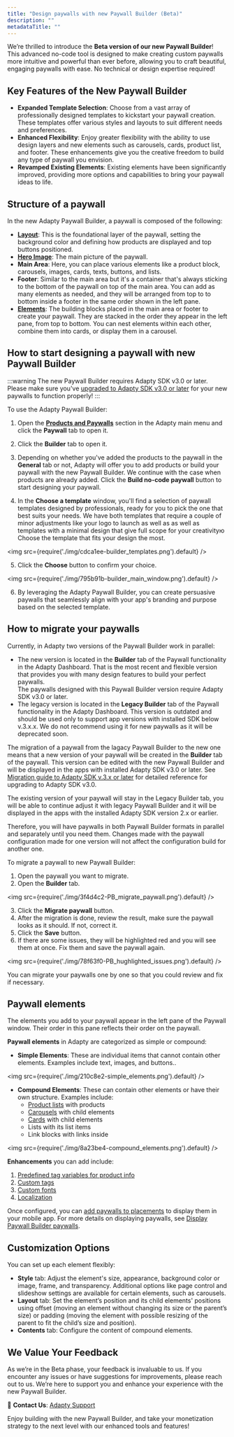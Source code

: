 ```yaml
---
title: "Design paywalls with new Paywall Builder (Beta)"
description: ""
metadataTitle: ""
---
```


We’re thrilled to introduce the **Beta version of our new Paywall Builder**! This advanced no-code tool is designed to make creating custom paywalls more intuitive and powerful than ever before, allowing you to craft beautiful, engaging paywalls with ease. No technical or design expertise required!

## Key Features of the New Paywall Builder

- **Expanded Template Selection**: Choose from a vast array of professionally designed templates to kickstart your paywall creation. These templates offer various styles and layouts to suit different needs and preferences.
- **Enhanced Flexibility**: Enjoy greater flexibility with the ability to use design layers and new elements such as carousels, cards, product list, and footer. These enhancements give you the creative freedom to build any type of paywall you envision.
- **Revamped Existing Elements**: Existing elements have been significantly improved, providing more options and capabilities to bring your paywall ideas to life.

## Structure of a paywall

In the new Adapty Paywall Builder, a paywall is composed of the following:

- [**Layout**](paywall-layout): This is the foundational layer of the paywall, setting the background color and defining how products are displayed and top buttons positioned.
- [**Hero Image**](paywall-head-picture): The main picture of the paywall.
- **Main Area**: Here, you can place various elements like a product block, carousels, images, cards, texts, buttons, and lists.
- **Footer**: Similar to the main area but it's a container that's always sticking to the bottom of the paywall on top of the main area. You can add as many elements as needed, and they will be arranged from top to to bottom inside a footer in the same order shown in the left pane.
- [**Elements**](adapty-paywall-builder#paywall-elements): The building blocks placed in the main area or footer to create your paywall. They are stacked in the order they appear in the left pane, from top to bottom. You can nest elements within each other, combine them into cards, or display them in a carousel.

## How to start designing a paywall with new Paywall Builder

:::warning
The new Paywall Builder requires Adapty SDK v3.0 or later. Please make sure you've [upgraded to Adapty SDK v3.0 or later](migration-guide-to-adapty-sdk-v3x-or-later) for your new paywalls to function properly!
:::

To use the Adapty Paywall Builder:

1. Open the [**Products and Paywalls**](https://app.adapty.io/paywalls) section in the Adapty main menu and click the **Paywall** tab to open it.

2. Click the **Builder** tab to open it.

3. Depending on whether you've added the products to the paywall in the **General** tab or not, Adapty will offer you to add products or build your paywall with the new Paywall Builder. We continue with the case when products are already added. Click the **Build no-code paywall** button to start designing your paywall.

4. In the **Choose a template** window, you'll find a selection of paywall templates designed by professionals, ready for you to pick the one that best suits your needs. We have both templates that require a couple of minor adjustments like your logo to launch as well as as well as templates with a minimal design that give full scope for your creativityю Choose the template that fits your design the most. 

   
<img
  src={require('./img/cdca1ee-builder_templates.png').default}
/>




5. Click the **Choose** button to confirm your choice.

   
<img
  src={require('./img/795b91b-builder_main_window.png').default}
/>




6. By leveraging the Adapty Paywall Builder, you can create persuasive paywalls that seamlessly align with your app's branding and purpose based on the selected template.

## How to migrate your paywalls

Currently, in Adapty two versions of the Paywall Builder work in parallel:

- The new version is located in the **Builder** tab of the Paywall functionality in the Adapty Dashboard. That is the most recent and flexible version that provides you with many design features to build your perfect paywalls.  
  The paywalls designed with this Paywall Builder version require Adapty SDK v3.0 or later.
- The legacy version is located in the **Legacy Builder** tab of the Paywall functionality in the Adapty Dashboard. This version is outdated and should be used only to support app versions with installed SDK below v.3.х.х. We do not recommend using it for new paywalls as it will be deprecated soon.

The migration of a paywall from the lagacy Paywall Builder to the new one means that a new version of your paywall will be created in the **Builder** tab of the paywall. This version can be edited with the new Paywall Builder and will be displayed in the apps with installed Adapty SDK v3.0 or later. See [Migration guide to Adapty SDK v.3.x or later](migration-to-adapty-sdk-v3) for detailed reference for upgrading to Adapty SDK v3.0.

The existing version of your paywall will stay in the Legacy Builder tab, you will be able to continue adjust it with legacy Paywall Builder and it will be displayed in the apps with the installed Adapty SDK version 2.x or earlier.

Therefore, you will have paywalls in both Paywall Builder formats in parallel and separately until you need them. Changes made with the paywall configuration made for one version will not affect the configuration build for another one.

To migrate a paywall to new Paywall Builder:

1. Open the paywall you want to migrate.
2. Open the **Builder** tab.

   
<img
  src={require('./img/3f4d4c2-PB_migrate_paywall.png').default}
/>



3. Click the **Migrate paywall** button.
4. After the migration is done, review the result, make sure the paywall looks as it should. If not, correct it.
5. Click the **Save** button. 
6. If there are some issues, they will be highlighted red and you will see them at once. Fix them and save the paywall again.

   
<img
  src={require('./img/78f63f0-PB_hughlighted_issues.png').default}
/>




You can migrate your paywalls one by one so that you could review and fix if necessary.

## Paywall elements

The elements you add to your paywall appear in the left pane of the Paywall window. Their order in this pane reflects their order on the paywall.

**Paywall elements** in Adapty are categorized as simple or compound:

- **Simple Elements**: These are individual items that cannot contain other elements. Examples include text, images, and buttons.. 


<img
  src={require('./img/210c8e2-simple_elements.png').default}
/>





- **Compound Elements**: These can contain other elements or have their own structure. Examples include:
  - [Product lists](paywall-product-block) with  products
  - [Carousels](paywall-carousel) with child elements
  - [Cards](paywall-card) with child elements
  - Lists with its list items
  - Link blocks with links inside


<img
  src={require('./img/8a23be4-compound_elements.png').default}
/>





**Enhancements** you can add include:

1. [Predefined tag variables for product info](paywall-builder-tag-variables)
2. [Custom tags](custom-tags-in-paywall-builder)
3. [Custom fonts](using-custom-fonts-in-paywall-builder)
4. [Localization](add-paywall-locale-in-adapty-paywall-builder)

Once configured, you can  [add paywalls to placements](add-audience-paywall-ab-test) to display them in your mobile app. For more details on displaying paywalls, see [Display Paywall Builder paywalls](display-pb-paywalls).

## Customization Options

You can set up each element flexibly:

- **Style** tab: Adjust the element's size, appearance, background color or image, frame, and transparency. Additional options like page control and slideshow settings are available for certain elements, such as carousels.
- **Layout** tab: Set the element’s position and its child elements' positions using offset (moving an element without changing its size or the parent’s size) or padding (moving the element with possible resizing of the parent to fit the child’s size and position).
- **Contents** tab: Configure the content of compound elements.

## We Value Your Feedback

As we’re in the Beta phase, your feedback is invaluable to us. If you encounter any issues or have suggestions for improvements, please reach out to us. We’re here to support you and enhance your experience with the new Paywall Builder.

📧 **Contact Us**: [Adapty Support](mailto:support@adapty.io)

Enjoy building with the new Paywall Builder, and take your monetization strategy to the next level with our enhanced tools and features!
